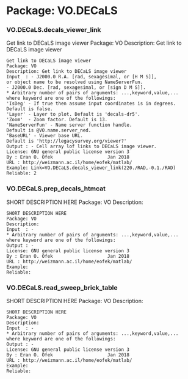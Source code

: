 # Package: VO.DECaLS


### VO.DECaLS.decals_viewer_link

Get link to DECaLS image viewer Package: VO Description: Get link to DECaLS image viewer


    
    Get link to DECaLS image viewer  
    Package: VO  
    Description: Get link to DECaLS image viewer  
    Input  : - J2000.0 R.A. [rad, sexagesimal, or [H M S]],  
    or object name to be resolved using NameServerFun.  
    - J2000.0 Dec. [rad, sexagesimal, or [sign D M S]].  
    * Arbitrary number of pairs of arguments: ...,keyword,value,...  
    where keyword are one of the followings:  
    'IsDeg' - If true then assume input coordinates is in degrees.  
    Default is false.  
    'Layer' - Layer to plot. Default is 'decals-dr5'.  
    'Zoom'  - Zoom factor. Default is 13.  
    'NameServerFun' - Name server function handle.  
    Default is @VO.name.server_ned.  
    'BaseURL' - Viewer base URL.  
    Default is 'http://legacysurvey.org/viewer?'  
    Output : - Cell array lof links to DECaLS image viewer.  
    License: GNU general public license version 3  
    By : Eran O. Ofek                    Jan 2018  
    URL : http://weizmann.ac.il/home/eofek/matlab/  
    Example: Link=VO.DECaLS.decals_viewer_link(220./RAD,-0.1./RAD)  
    Reliable: 2  
      
### VO.DECaLS.prep_decals_htmcat

SHORT DESCRIPTION HERE Package: VO Description:


    
    SHORT DESCRIPTION HERE  
    Package: VO  
    Description:  
    Input  : -  
    * Arbitrary number of pairs of arguments: ...,keyword,value,...  
    where keyword are one of the followings:  
    Output : -  
    License: GNU general public license version 3  
    By : Eran O. Ofek                    Jan 2018  
    URL : http://weizmann.ac.il/home/eofek/matlab/  
    Example:  
    Reliable:  
      
      
### VO.DECaLS.read_sweep_brick_table

SHORT DESCRIPTION HERE Package: VO Description:


    
    SHORT DESCRIPTION HERE  
    Package: VO  
    Description:  
    Input  : -  
    * Arbitrary number of pairs of arguments: ...,keyword,value,...  
    where keyword are one of the followings:  
    Output : -  
    License: GNU general public license version 3  
    By : Eran O. Ofek                    Jan 2018  
    URL : http://weizmann.ac.il/home/eofek/matlab/  
    Example:  
    Reliable:  
      
      
      
